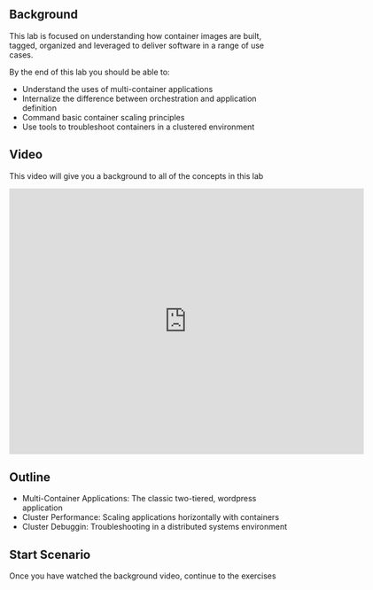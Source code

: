 ## Background
This lab is focused on understanding how container images are built, tagged, organized and leveraged to deliver software in a range of use cases.

By the end of this lab you should be able to:
- Understand the uses of multi-container applications
- Internalize the difference between orchestration and application definition
- Command basic container scaling principles
- Use tools to troubleshoot containers in a clustered environment


## Video
This video will give you a background to all of the concepts in this lab

<iframe width="640" height="480" src="https://www.youtube.com/embed/6IYTYV8DuXc" frameborder="0" allowfullscreen style="position: relative;"></iframe>

## Outline
- Multi-Container Applications: The classic two-tiered, wordpress application
- Cluster Performance: Scaling applications horizontally with containers
- Cluster Debuggin: Troubleshooting in a distributed systems environment

## Start Scenario
Once you have watched the background video, continue to the exercises
